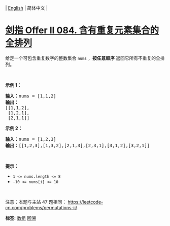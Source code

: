 | [English](README_EN.md) | 简体中文 |

# [剑指 Offer II 084. 含有重复元素集合的全排列 ](https://leetcode.cn/problems/7p8L0Z)
<p>给定一个可包含重复数字的整数集合&nbsp;<code>nums</code> ，<strong>按任意顺序</strong> 返回它所有不重复的全排列。</p>

<p>&nbsp;</p>

<p><strong>示例 1：</strong></p>

<pre>
<strong>输入：</strong>nums = [1,1,2]
<strong>输出：</strong>
[[1,1,2],
 [1,2,1],
 [2,1,1]]
</pre>

<p><strong>示例 2：</strong></p>

<pre>
<strong>输入：</strong>nums = [1,2,3]
<strong>输出：</strong>[[1,2,3],[1,3,2],[2,1,3],[2,3,1],[3,1,2],[3,2,1]]
</pre>

<p>&nbsp;</p>

<p><strong>提示：</strong></p>

<ul>
	<li><code>1 &lt;= nums.length &lt;= 8</code></li>
	<li><code>-10 &lt;= nums[i] &lt;= 10</code></li>
</ul>

<p>&nbsp;</p>

<p><meta charset="UTF-8" />注意：本题与主站 47&nbsp;题相同：&nbsp;<a href="https://leetcode-cn.com/problems/permutations-ii/">https://leetcode-cn.com/problems/permutations-ii/</a></p>

**标签:**  [数组](https://leetcode.cn/tag/array) [回溯](https://leetcode.cn/tag/backtracking) 